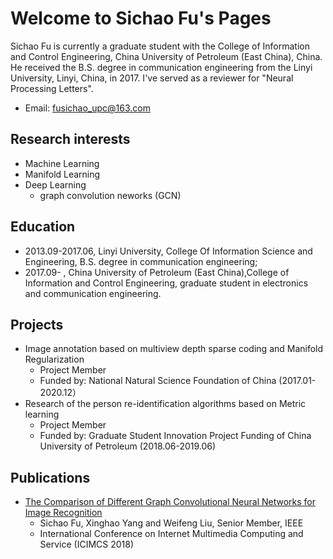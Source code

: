 # Welcome to Sichao Fu's Pages
Sichao Fu is currently a graduate student with the College of Information and Control Engineering, China University of Petroleum (East China), China. He received the B.S. degree in communication engineering from the Linyi University, Linyi, China, in 2017. I've served as a reviewer for "Neural Processing Letters".  
* Email: fusichao_upc@163.com 

## Research interests
* Machine Learning
* Manifold Learning
* Deep Learning
     * graph convolution neworks (GCN)
    
## Education
* 2013.09-2017.06, Linyi University, College Of Information Science and Engineering, B.S. degree in communication engineering;
* 2017.09-       , China University of Petroleum (East China),College of Information and Control Engineering, graduate student in electronics and communication engineering.

## Projects
* Image annotation based on multiview depth sparse coding and Manifold Regularization
     * Project Member
     * Funded by: National Natural Science Foundation of China (2017.01-2020.12）
* Research of the person re-identification algorithms based on Metric learning
     * Project Member
     * Funded by: Graduate Student Innovation Project Funding of China University of Petroleum (2018.06-2019.06)

## Publications
* [The Comparison of Different Graph Convolutional Neural Networks for Image Recognition](https://dl.acm.org/citation.cfm?id=3240915)
     * Sichao Fu, Xinghao Yang and Weifeng Liu, Senior Member, IEEE
     * International Conference on Internet Multimedia Computing and Service (ICIMCS 2018)
